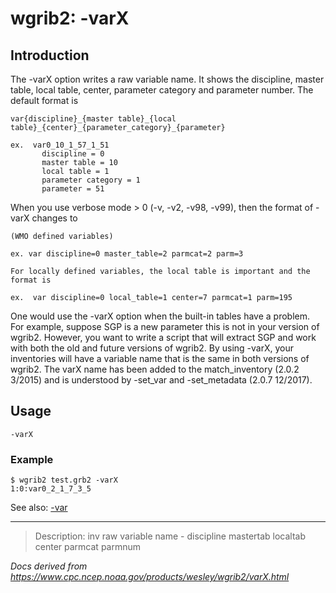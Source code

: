 # wgrib2: -varX

## Introduction

The -varX option writes a raw variable name. It
shows the discipline, master table, local table, center, parameter category
and parameter number. The default format is

```
var{discipline}_{master table}_{local table}_{center}_{parameter_category}_{parameter}

ex.  var0_10_1_57_1_51
       discipline = 0
       master table = 10
       local table = 1
       parameter category = 1
       parameter = 51
```

When you use verbose mode > 0 (-v, -v2, -v98, -v99), then the format
of -varX changes to

```
(WMO defined variables)

ex. var discipline=0 master_table=2 parmcat=2 parm=3

For locally defined variables, the local table is important and the format is

ex.  var discipline=0 local_table=1 center=7 parmcat=1 parm=195
```

One would use the -varX option when
the built-in tables have a problem. For example, suppose SGP
is a new parameter this is not in your version of wgrib2.
However, you want to write a script that will extract SGP
and work with both the
old and future versions of wgrib2. By using
-varX, your inventories will have a variable
name that is the same in both versions of wgrib2. The varX name
has been added to the match_inventory (2.0.2 3/2015) and is
understood by -set_var and -set_metadata (2.0.7 12/2017).

## Usage

```
-varX
```

### Example

```
$ wgrib2 test.grb2 -varX
1:0:var0_2_1_7_3_5
```

See also: [-var](./var.md)

---

> Description: inv raw variable name - discipline mastertab localtab center parmcat parmnum

_Docs derived from <https://www.cpc.ncep.noaa.gov/products/wesley/wgrib2/varX.html>_
